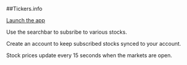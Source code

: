 ##Tickers.info

[Launch the app](tickers.info)

Use the searchbar to subsribe to various stocks.

Create an account to keep subscribed stocks synced to your account.

Stock prices update every 15 seconds when the markets are open.
